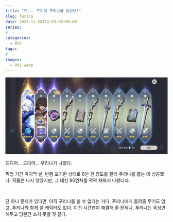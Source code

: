 ```yaml
---
title: "드... 드디어 푸리나를 얻었어!"
slug: furina
date: 2023-11-28T12:53:35+09:00
series:
#  - 
categories:
  - 원신
tags:
#  - 
images:
  - 001.webp
---
```


![](001.webp)

드디어... 드디어... 푸리나가 나왔다.

픽업 기간 마지막 날, 반쯤 포기한 상태로 6만 원 정도를 질러 푸리나를 뽑는 데 성공했다. 픽뚫은 나지 않았지만, 그 대신 90연차를 꽉꽉 채워서 나왔더라.

&nbsp;

단 하나 문제가 있다면, 아직 푸리나를 쓸 수 없다는 거다. 푸리나에게 들려줄 무기도 없고, 푸리나와 함께 쓸 캐릭터도 없다. 이건 시간만이 해결해 줄 문제니, 푸리나는 육성만 해두고 당분간 쓰지 못할 것 같다.
